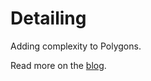 # Detailing

Adding complexity to Polygons.

Read more on the [blog](https://michaelmbradley.github.io/Detailing/).
